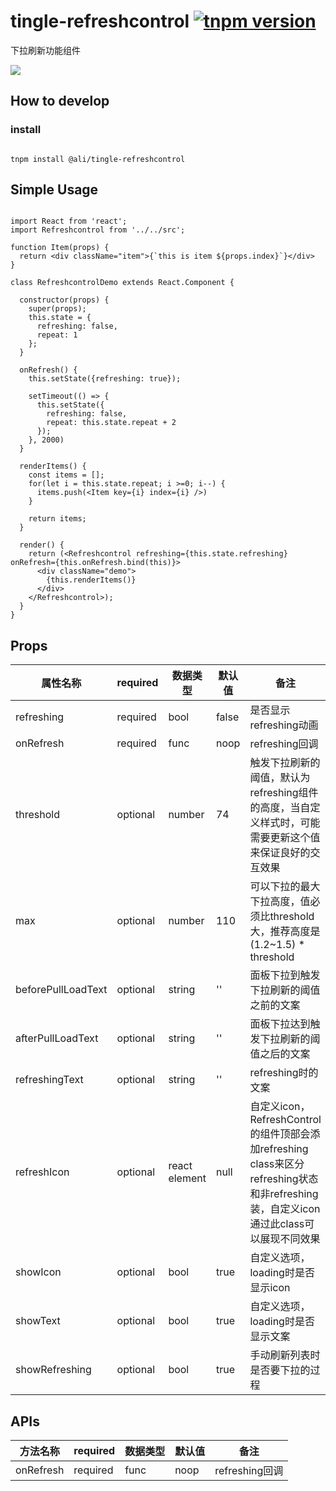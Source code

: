 # tingle-refreshcontrol [![tnpm version](http://web.npm.alibaba-inc.com/badge/v/@ali/tingle-refreshcontrol.svg?style=flat-square)](http://web.npm.alibaba-inc.com/package/@ali/tingle-refreshcontrol)

下拉刷新功能组件


![](https://img.alicdn.com/tfs/TB10yZ9PVXXXXXCaXXXXXXXXXXX-412-696.gif)


## How to develop

### install

```

tnpm install @ali/tingle-refreshcontrol

```

## Simple Usage

```

import React from 'react';
import Refreshcontrol from '../../src';

function Item(props) {
  return <div className="item">{`this is item ${props.index}`}</div>
}

class RefreshcontrolDemo extends React.Component {

  constructor(props) {
    super(props);
    this.state = {
      refreshing: false,
      repeat: 1
    };
  }

  onRefresh() {
    this.setState({refreshing: true});

    setTimeout(() => {
      this.setState({
        refreshing: false,
        repeat: this.state.repeat + 2
      });
    }, 2000)
  }

  renderItems() {
    const items = [];
    for(let i = this.state.repeat; i >=0; i--) {
      items.push(<Item key={i} index={i} />)
    }

    return items;
  }

  render() {
    return (<Refreshcontrol refreshing={this.state.refreshing} onRefresh={this.onRefresh.bind(this)}>
      <div className="demo">
        {this.renderItems()}
      </div>
    </Refreshcontrol>);
  }
}

```


## Props

|属性名称|required|数据类型|默认值|备注|
|---|---|---|---|---|
|refreshing|required|bool|false| 是否显示refreshing动画 |
|onRefresh|required|func|noop|refreshing回调|
|threshold|optional|number|74|触发下拉刷新的阈值，默认为refreshing组件的高度，当自定义样式时，可能需要更新这个值来保证良好的交互效果|
|max|optional|number|110|可以下拉的最大下拉高度，值必须比threshold大，推荐高度是(1.2~1.5) * threshold|
|beforePullLoadText|optional|string|''|面板下拉到触发下拉刷新的阈值之前的文案|
|afterPullLoadText|optional|string|''|面板下拉达到触发下拉刷新的阈值之后的文案|
|refreshingText|optional|string|''|refreshing时的文案|
|refreshIcon|optional|react element|null|自定义icon，RefreshControl的组件顶部会添加refreshing class来区分refreshing状态和非refreshing装，自定义icon通过此class可以展现不同效果|
|showIcon|optional|bool|true|自定义选项，loading时是否显示icon|
|showText|optional|bool|true|自定义选项，loading时是否显示文案|
|showRefreshing|optional|bool|true|手动刷新列表时是否要下拉的过程|


## APIs

|方法名称|required|数据类型|默认值|备注|
|---|---|---|---|---|
|onRefresh|required|func|noop|refreshing回调|
